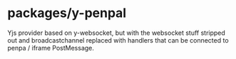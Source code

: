 # packages/y-penpal

Yjs provider based on y-websocket, but with the websocket stuff stripped out and broadcastchannel replaced with handlers that can be connected to penpa / iframe PostMessage.
